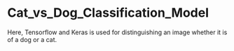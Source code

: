 # Cat_vs_Dog_Classification_Model
Here, Tensorflow and Keras is used for distinguishing an image whether it is of a dog or a cat.
